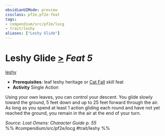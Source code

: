 ```yaml
---
obsidianUIMode: preview
cssclass: pf2e,pf2e-feat
tags:
- compendium/src/pf2e/locg
- trait/leshy
aliases: ["Leshy Glide"]
---
```

# Leshy Glide  [>](rules/core-rulebook/chapter-9-playing-the-game.md#Actions "Single Action") *Feat 5*  
[leshy](rules/traits/leshy-b1.md)  

- **Prerequisites**: leaf leshy heritage or [Cat Fall](compendium/feats/cat-fall.md) skill feat
- **Activity** Single Action

Using your own leaves, you can control your descent. You glide slowly toward the ground, 5 feet down and up to 25 feet forward through the air. As long as you spend at least 1 action gliding each round and have not yet reached the ground, you remain in the air at the end of your turn.

*Source: Lost Omens: Character Guide p. 55*  
%% #compendium/src/pf2e/locg #trait/leshy %%